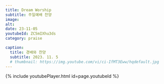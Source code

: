 ```yaml
---
title: Dream Worship
subtitle: 주일예배 찬양
image:
alt:
date: 23-11-05
youtubeId: ZC5mIXhu3ds
category: praise

caption:
  title: 경배와 찬양
  subtitle: 2023. 11. 5
  # thumbnail: https://img.youtube.com/vi/ci-IfMT3Eww/hqdefault.jpg
---
```


{% include youtubePlayer.html id=page.youtubeId %}
